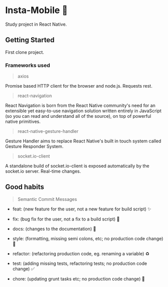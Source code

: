 # Insta-Mobile :iphone:

Study project in React Native.

## Getting Started

First clone project.

### Frameworks used

> axios

Promise based HTTP client for the browser and node.js. Requests rest.

> react-navigation

React Navigation is born from the React Native community's need for an extensible yet easy-to-use navigation solution written entirely in JavaScript (so you can read and understand all of the source), on top of powerful native primitives.

> react-native-gesture-handler

Gesture Handler aims to replace React Native's built in touch system called Gesture Responder System.

> socket.io-client

A standalone build of socket.io-client is exposed automatically by the socket.io server. Real-time changes.

## Good habits

> Semantic Commit Messages

- feat: (new feature for the user, not a new feature for build script) :sparkles:

- fix: (bug fix for the user, not a fix to a build script) :bug:

- docs: (changes to the documentation) :pencil:

- style: (formatting, missing semi colons, etc; no production code change) :lipstick:

- refactor: (refactoring production code, eg. renaming a variable) :recycle:

- test: (adding missing tests, refactoring tests; no production code change) :white_check_mark:

- chore: (updating grunt tasks etc; no production code change) :wrench:
